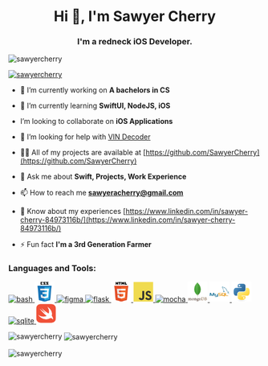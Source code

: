 <h1 align="center">Hi 👋, I'm Sawyer Cherry</h1>
<h3 align="center">I'm a redneck iOS Developer.</h3>

<p align="left"> <img src="https://komarev.com/ghpvc/?username=sawyercherry&label=Profile%20views&color=0e75b6&style=flat" alt="sawyercherry" /> </p>

<p align="left"> <a href="https://github.com/ryo-ma/github-profile-trophy"><img src="https://github-profile-trophy.vercel.app/?username=sawyercherry" alt="sawyercherry" /></a> </p>

- 🔭 I’m currently working on **A bachelors in CS**

- 🌱 I’m currently learning **SwiftUI, NodeJS, iOS**

- I’m looking to collaborate on **iOS Applications**

- 🤝 I’m looking for help with [VIN Decoder](https://github.com/SawyerCherry/VINDecoder)

- 👨‍💻 All of my projects are available at [https://github.com/SawyerCherry](https://github.com/SawyerCherry)

- 💬 Ask me about **Swift, Projects, Work Experience**

- 📫 How to reach me **sawyeracherry@gmail.com**

- 📄 Know about my experiences [https://www.linkedin.com/in/sawyer-cherry-84973116b/](https://www.linkedin.com/in/sawyer-cherry-84973116b/)

- ⚡ Fun fact **I'm a 3rd Generation Farmer**


<h3 align="left">Languages and Tools:</h3>
<p align="left"> <a href="https://www.gnu.org/software/bash/" target="_blank"> <img src="https://www.vectorlogo.zone/logos/gnu_bash/gnu_bash-icon.svg" alt="bash" width="40" height="40"/> </a> <a href="https://www.w3schools.com/css/" target="_blank"> <img src="https://raw.githubusercontent.com/devicons/devicon/master/icons/css3/css3-original-wordmark.svg" alt="css3" width="40" height="40"/> </a> <a href="https://www.figma.com/" target="_blank"> <img src="https://www.vectorlogo.zone/logos/figma/figma-icon.svg" alt="figma" width="40" height="40"/> </a> <a href="https://flask.palletsprojects.com/" target="_blank"> <img src="https://www.vectorlogo.zone/logos/pocoo_flask/pocoo_flask-icon.svg" alt="flask" width="40" height="40"/> </a> <a href="https://www.w3.org/html/" target="_blank"> <img src="https://raw.githubusercontent.com/devicons/devicon/master/icons/html5/html5-original-wordmark.svg" alt="html5" width="40" height="40"/> </a> <a href="https://developer.mozilla.org/en-US/docs/Web/JavaScript" target="_blank"> <img src="https://raw.githubusercontent.com/devicons/devicon/master/icons/javascript/javascript-original.svg" alt="javascript" width="40" height="40"/> </a> <a href="https://mochajs.org" target="_blank"> <img src="https://www.vectorlogo.zone/logos/mochajs/mochajs-icon.svg" alt="mocha" width="40" height="40"/> </a> <a href="https://www.mongodb.com/" target="_blank"> <img src="https://raw.githubusercontent.com/devicons/devicon/master/icons/mongodb/mongodb-original-wordmark.svg" alt="mongodb" width="40" height="40"/> </a> <a href="https://www.mysql.com/" target="_blank"> <img src="https://raw.githubusercontent.com/devicons/devicon/master/icons/mysql/mysql-original-wordmark.svg" alt="mysql" width="40" height="40"/> </a> <a href="https://www.python.org" target="_blank"> <img src="https://raw.githubusercontent.com/devicons/devicon/master/icons/python/python-original.svg" alt="python" width="40" height="40"/> </a> <a href="https://www.sqlite.org/" target="_blank"> <img src="https://www.vectorlogo.zone/logos/sqlite/sqlite-icon.svg" alt="sqlite" width="40" height="40"/> </a> <a href="https://developer.apple.com/swift/" target="_blank"> <img src="https://raw.githubusercontent.com/devicons/devicon/master/icons/swift/swift-original.svg" alt="swift" width="40" height="40"/> </a> </p>

<p><img align="left" src="https://github-readme-stats.vercel.app/api/top-langs?username=sawyercherry&show_icons=true&locale=en&layout=compact" alt="sawyercherry" /></p>

<p>&nbsp;<img align="center" src="https://github-readme-stats.vercel.app/api?username=sawyercherry&show_icons=true&locale=en" alt="sawyercherry" /></p>

<p><img align="center" src="https://github-readme-streak-stats.herokuapp.com/?user=sawyercherry&" alt="sawyercherry" /></p>

